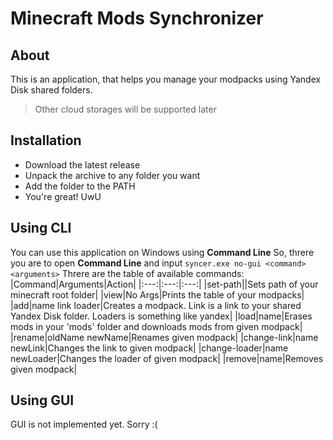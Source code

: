 # Minecraft Mods Synchronizer
## About
This is an application, that helps you manage your modpacks using Yandex Disk shared folders.
> Other cloud storages will be supported later
## Installation
* Download the latest release
* Unpack the archive to any folder you want
* Add the folder to the PATH
* You're great! UwU
## Using CLI
You can use this application on Windows using **Command Line**
So, threre you are to open **Command Line** and input `syncer.exe no-gui <command> <arguments>`
Threre are the table of available commands:
|Command|Arguments|Action|
|:---:|:---:|:---:|
|set-path|<path>|Sets path of your minecraft root folder|
|view|No Args|Prints the table of your modpacks|
|add|name link loader|Creates a modpack. Link is a link to your shared Yandex Disk folder. Loaders is something like yandex|
|load|name|Erases mods in your 'mods' folder and downloads mods from given modpack|
|rename|oldName newName|Renames given modpack|
|change-link|name newLink|Changes the link to given modpack|
|change-loader|name newLoader|Changes the loader of given modpack|
|remove|name|Removes given modpack|
## Using GUI
GUI is not implemented yet. Sorry :(
